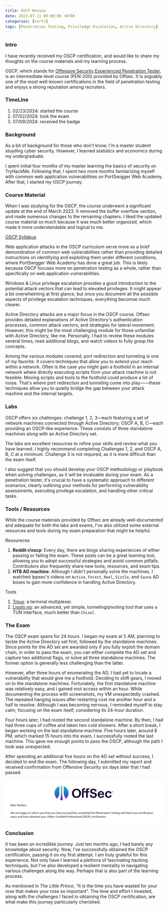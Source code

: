 ```yaml
---
title: OSCP Review
date: 2023-07-11 00:00:00 +0700
categories: [Certs]
tags: [Penetration Testing, Priviledge Escalation, Active Directory]
---
```


### Intro
I have recently received my OSCP certification, and would like to share my thoughts on the course materials and my learning process.

OSCP, which stands for [Offensive Security Experienced Penetration Tester](https://www.offsec.com/courses/pen-200/?utm_campaign=Google-Ads_Brand_PPC_PWK_2020_Update_NAM=&utm_medium=cpc=&utm_source=google=&utm_source=adwords&utm_term=kwd=oscp:cid-9248778671:aud-849470793483:kwd-314572348942:dev-c:mt-e&utm_campaign=Brand_PPC_PWK_2020_Update_USA&utm_medium=ppc&utm_content=crid=658310795943&hsa_mt=e&hsa_ad=658310795943&hsa_net=adwords&hsa_src=g&hsa_kw=oscp&hsa_tgt=aud-849470793483:kwd-314572348942&hsa_cam=9248778671&hsa_acc=7794287291&hsa_ver=3&hsa_grp=92741699943&gad_source=1&gclid=CjwKCAjwuJ2xBhA3EiwAMVjkVJaMIFzNpQZ1OXLa4sg7jB7VZ8As4WV5RToHbZRBq7ATdKdlmDKfiRoCZQYQAvD_BwE), is an intermediate-level course (PEN-200) provided by Offsec. It is arguably one of the most well-known certifications in the field of penetration testing and enjoys a strong reputation among recruiters.




### TimeLine
1. 02/23/2024: started the course
2. 07/02/2024: took the exam
3. 07/09/2024: received the badge

### Background
As a bit of background for those who don't know, I'm a master student stuyding cyber security. However, I learned statistics and economics during my undergraduate. 

I spent initial four months of my master learning the basics of security on TryHackMe. Following that, I spent two more months familarizing myself with common web application vulnerabilities on PortSwigger Web Academy. After that, I started my OSCP journey.


### Course Material
When I was studying for the OSCP, the course underwent a significant update at the end of March 2023. It removed the buffer overflow section, and made numerous changes to the remaining chapters. I liked the updated course material so much because it was much better organized, which made it more understandable and logical to me.

[OSCP Syllabus](https://www.offsec.com/courses/pen-200/download/syllabus)

Web application attacks in the OSCP curriculum serve more as a brief demonstration of common web vulnerabilities rather than providing detailed instructions on identifying and exploiting them under different conditions, where PortSwigger Web Academy has done a great job. This is likely because OSCP focuses more on penetration testing as a whole, rather than specifically on web application vulnerabilities.

Windows & Linux privilege escalation provides a good introduction to the potential attack vectors that can lead to elevated privileges. It might appear a bit overwhelming at first glance, but once you document all the possible aspects of privilege escalation techniques, everything becomse much clearer.

Active Directory attacks are a major focus in the OSCP course. Offsec provides detailed explanations of Active Directory's authentication processes, common attack vectors, and strategies for lateral movement. However, this might be the most challenging module for those unfamiliar with Active Directory, like me. Personally, I had to review these modules several times, read additional blogs, and watch videos to fully grasp the concepts.

Among the various modules covered, port redirection and tunneling is one of my favorite. It covers techniques that allow you to extend your reach within a network. Often is the case you might gain a foothold in an internal network where directly executing scripts from your attack machine is not feasible. Moving scripts and tools to the foothold could produce a lot of noise. That's where port redirection and tunneling come into play——these techniques allow you to quietly bridge the gap between your attack machine and the internal targets.


### Labs
OSCP offers six challenges: challenge 1, 2, 3—each featuring a set of network machines connected through Active Directory; OSCP A, B, C—each providing an OSCP-like experience. These consists of three standalone machines along with an Active Directory set.

The labs are excellent resources to refine your skills and review what you have learned. I highly recommend completing Challenges 1, 2, and OSCP A, B, C at a minimum. Challenge 3 is not required, as it is more difficult than the exam itself.

I also suggest that you should develop your OSCP methodology or playbook when solving challenges, as it will be invaluable during your exam. As a penetration tester, it's crucial to have a systematic approach to different scenarios, clearly outlining your methods for performing vulnerability assessments, executing privilege escalation, and handling other critical tasks.


### Tools / Resources
While the course materials provided by Offsec are already well-documented and adequate for both the labs and exams, I've also utilized some external resources and tools during my exam preparation that might be helpful.

Resoureces
1. **Reddit r/oscp**: Every day, there are blogs sharing experiences of either passing or failing the exam.  These posts can be a great learning tool, allowing you to adopt successful strategies and avoid common pitfalls. Contributors also frequently share new tools, resources, and exam tips.
2. **HTB AD machine**: Although I didn’t personally solve the machines, I watched Ippsec's videos on `Active`, `Forest`, `Reel`, `Sizzle`, and `Sauna` AD boxes to gain more confidence in handling Active Directory.


Tools
1. [Tmux](https://github.com/tmux/tmux/wiki): a terminal multiplexer.
2. [Ligolo ng](https://github.com/nicocha30/ligolo-ng): an advanced, yet simple, tunneling/pivoting tool that uses a TUN interface, much better than `Chisel`.


### The Exam
The OSCP exam spans for 24 hours. I began my exam at 5 AM, planning to tackle the Active Directory set first, followed by the standalone machines. Since points for the AD set are awarded only if you fully exploit the domain chain, in order to pass the exam, you can either complete the AD set and capture two additional flags, or solve all three standalone machines. The former option is generally less challenging than the latter.

However, after three hours of enumerating the AD, I had yet to locate a vulnerability that would give me a foothold. Deciding to shift gears, I moved on to the standalone machines. Fortunately, the first standalone machine was relatively easy, and I gained root access within an hour. While documenting the process with screenshots, my VM unexpectedly crashed. The repeated hanging issues after restarting cost me another hour and a half to resolve. Although I was becoming nervous, I reminded myself to stay calm, focusing on the exam itself, considering its 24-hour duration.

Four hours later, I had rooted the second standalone machine. By then, I had had three cups of coffee and taken two cold showers. After a short break, I began working on the last standalone machine. Five hours later, around 8 PM, which marked 15 hours into the exam, I successfully rooted the last machine. This gave me enough points to pass the OSCP, although the path I took was unexpected.

After spending an additional five hours on the AD set without success, I decided to end the exam. The following day, I submitted my report and received confirmation from Offensive Security six days later that I had passed.

![Cert](/assets/img/posts/1-OSCP-Review/OSCP_CERT_Email.png)


### Conclusion
It has been an incredible journey. Just ten months ago, I had barely any knowledge about security. Now, I've successfully obtained the OSCP certification, passing it on my first attempt. I am truly grateful for this experience. Not only have I learned a plethora of fascinating hacking techniques, but I've also developed a resilient mentality in navigating various challenges along the way. Perhaps that is also part of the learning process.

As mentioned in *The Little Prince*, "It is the time you have wasted for your rose that makes your rose so important". The time and effort I invested, along with the challenges I faced in obtaining the OSCP certification, are what make this journey particularly cherished.

